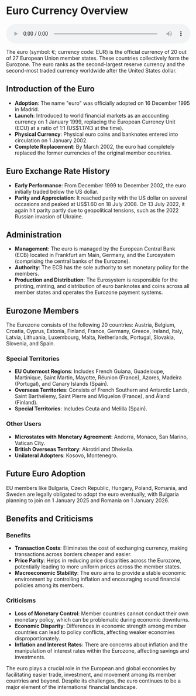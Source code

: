 # Euro Currency Overview

<audio controls style="width: 100%;">
  <source src="../../../../../audio/4th_sem/GB/Unit-5 Introduction to Global Finance/5.f Euro Currency Market.mp3" type="audio/mpeg">
  Your browser does not support the audio element.
</audio>


The euro (symbol: €; currency code: EUR) is the official currency of 20 out of 27 European Union member states. These countries collectively form the Eurozone. The euro ranks as the second-largest reserve currency and the second-most traded currency worldwide after the United States dollar.

## Introduction of the Euro

- **Adoption**: The name "euro" was officially adopted on 16 December 1995 in Madrid.
- **Launch**: Introduced to world financial markets as an accounting currency on 1 January 1999, replacing the European Currency Unit (ECU) at a ratio of 1:1 (US$1.1743 at the time).
- **Physical Currency**: Physical euro coins and banknotes entered into circulation on 1 January 2002.
- **Complete Replacement**: By March 2002, the euro had completely replaced the former currencies of the original member countries.

## Euro Exchange Rate History

- **Early Performance**: From December 1999 to December 2002, the euro initially traded below the US dollar.
- **Parity and Appreciation**: It reached parity with the US dollar on several occasions and peaked at US$1.60 on 18 July 2008. On 13 July 2022, it again hit parity partly due to geopolitical tensions, such as the 2022 Russian invasion of Ukraine.

## Administration

- **Management**: The euro is managed by the European Central Bank (ECB) located in Frankfurt am Main, Germany, and the Eurosystem (comprising the central banks of the Eurozone).
- **Authority**: The ECB has the sole authority to set monetary policy for the members.
- **Production and Distribution**: The Eurosystem is responsible for the printing, minting, and distribution of euro banknotes and coins across all member states and operates the Eurozone payment systems.

## Eurozone Members

The Eurozone consists of the following 20 countries:
Austria, Belgium, Croatia, Cyprus, Estonia, Finland, France, Germany, Greece, Ireland, Italy, Latvia, Lithuania, Luxembourg, Malta, Netherlands, Portugal, Slovakia, Slovenia, and Spain.

### Special Territories

- **EU Outermost Regions**: Includes French Guiana, Guadeloupe, Martinique, Saint Martin, Mayotte, Réunion (France), Azores, Madeira (Portugal), and Canary Islands (Spain).
- **Overseas Territories**: Consists of French Southern and Antarctic Lands, Saint Barthélemy, Saint Pierre and Miquelon (France), and Åland (Finland).
- **Special Territories**: Includes Ceuta and Melilla (Spain).

### Other Users

- **Microstates with Monetary Agreement**: Andorra, Monaco, San Marino, Vatican City.
- **British Overseas Territory**: Akrotiri and Dhekelia.
- **Unilateral Adopters**: Kosovo, Montenegro.

## Future Euro Adoption

EU members like Bulgaria, Czech Republic, Hungary, Poland, Romania, and Sweden are legally obligated to adopt the euro eventually, with Bulgaria planning to join on 1 January 2025 and Romania on 1 January 2026.

## Benefits and Criticisms

### Benefits

- **Transaction Costs**: Eliminates the cost of exchanging currency, making transactions across borders cheaper and easier.
- **Price Parity**: Helps in reducing price disparities across the Eurozone, potentially leading to more uniform prices across the member states.
- **Macroeconomic Stability**: The euro aims to provide a stable economic environment by controlling inflation and encouraging sound financial policies among its members.

### Criticisms

- **Loss of Monetary Control**: Member countries cannot conduct their own monetary policy, which can be problematic during economic downturns.
- **Economic Disparity**: Differences in economic strength among member countries can lead to policy conflicts, affecting weaker economies disproportionately.
- **Inflation and Interest Rates**: There are concerns about inflation and the manipulation of interest rates within the Eurozone, affecting savings and investments.

The euro plays a crucial role in the European and global economies by facilitating easier trade, investment, and movement among its member countries and beyond. Despite its challenges, the euro continues to be a major element of the international financial landscape.

